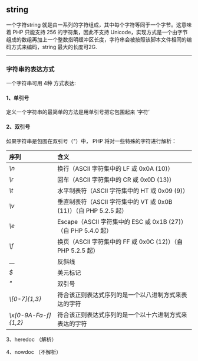 ## string

一个字符string 就是由一系列的字符组成，其中每个字符等同于一个字节。这意味着 PHP 只能支持 256 的字符集，因此不支持 Unicode，实现方式是一个由字节组成的数组再加上一个整数指明缓冲区长度，字符串会被按照该脚本文件相同的编码方式来编码，string 最大的长度可2G.

---

### 字符串的表达方式

一个字符串可用 4种 方式表达:

#### 1、单引号

定义一个字符串的最简单的方法是用单引号把它包围起来  ‘字符’

#### 2、双引号

如果字符串是包围在双引号（"）中， PHP 将对一些特殊的字符进行解析：

| 序列 | 含义 |
| :--- | :--- |
| _\n_ | 换行（ASCII 字符集中的 LF 或 0x0A \(10\)） |
| _\r_ | 回车（ASCII 字符集中的 CR 或 0x0D \(13\)） |
| _\t_ | 水平制表符（ASCII 字符集中的 HT 或 0x09 \(9\)） |
| _\v_ | 垂直制表符（ASCII 字符集中的 VT 或 0x0B \(11\)）（自 PHP 5.2.5 起） |
| _\e_ | Escape（ASCII 字符集中的 ESC 或 0x1B \(27\)）（自 PHP 5.4.0 起） |
| _\f_ | 换页（ASCII 字符集中的 FF 或 0x0C \(12\)）（自 PHP 5.2.5 起） |
| _\_ | 反斜线 |
| _$_ | 美元标记 |
| _\"_ | 双引号 |
| _\\[0-7\]{1,3}_ | 符合该正则表达式序列的是一个以八进制方式来表达的字符 |
| _\x\[0-9A-Fa-f\]{1,2}_ | 符合该正则表达式序列的是一个以十六进制方式来表达的字符 |

3、heredoc （解析）

4、nowdoc  （不解析）

